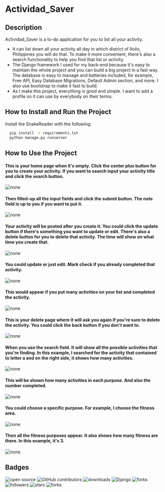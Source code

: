 # Actividad_Saver

## Description
Actividad_Saver is a to-do application for you to list all your activity.

- It can list down all your activity all day in which district of Iloilo, Philippines you will do that. To make it more convenient, there's also a search functionality to help you find that list or activity.
- The Django framework I used for my back-end because it's easy to maintain the whole project and you can build a big project in a fast way. The database is easy to manage and batteries included, for example, Free API, Easy Database Migrations, Default Admin section, and more. I also use bootstrap to make it fast to build.
- As I make this project, everything is good and simple. I want to add a profile so it can use by everybody on their terms.

## How to Install and Run the Project

Install the SnakeReader with the following:

```bash
  pip install -r requirements.txt
  python manage.py runserver
```

## How to Use the Project
#### This is your home page when it's empty. Click the center plus button for you to create your activity. If you want to search input your activity title and click the search button.
![none](screenshots/1.png?raw=true)
#### Then filled-up all the input fields and click the submit button. The note field is up to you if you want to put it. 
![none](screenshots/2.png?raw=true)
#### Your activity will be posted after you create it. You could click the update button if there's something you want to update or edit. There's also a delete button for you to delete that activity. The time will show on what time you create that.
![none](screenshots/3.png?raw=true)
#### You could update or just edit. Mark check if you already completed that activity.
![none](screenshots/4.png?raw=true)
#### This would appear if you put many activities on your list and completed the activity.
![none](screenshots/6.png?raw=true)
#### This is your delete page where it will ask you again if you're sure to delete the activity. You could click the back button if you don't want to.
![none](screenshots/5.png?raw=true)
#### When you use the search field. It will show all the possible activities that you're finding. In this example, I searched for the activity that contained to letter a and on the right side, it shows how many activities. 
![none](screenshots/7.png?raw=true)
#### This will be shown how many activities in each purpose. And also the number completed.
![none](screenshots/8.png?raw=true)
#### You could choose a specific purpose. For example, I choose the fitness area.
![none](screenshots/10.png?raw=true)
#### Then all the fitness purposes appear. It also shows how many fitness are there. In this example, it's 3.
![none](screenshots/11.png?raw=true)

## Badges
![open source](https://img.shields.io/badge/Open%20Source-%F0%9F%92%9A-white)
![GitHub contributors](https://img.shields.io/github/contributors/Llanz-dev/Actividad_Saver)
![downloads](https://img.shields.io/github/downloads/Llanz-dev/Actividad_Saver/total)
![Django](https://img.shields.io/badge/django-4.1.1-brightgreen)
![forks](https://img.shields.io/github/last-commit/Llanz-dev/Actividad_Saver)
![followers](https://img.shields.io/github/followers/Llanz-dev?style=social)
![stars](https://img.shields.io/github/stars/Llanz-dev?style=social)
![forks](https://img.shields.io/github/forks/Llanz-dev/Actividad_Saver?style=social)

